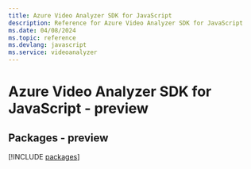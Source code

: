 ```yaml
---
title: Azure Video Analyzer SDK for JavaScript
description: Reference for Azure Video Analyzer SDK for JavaScript
ms.date: 04/08/2024
ms.topic: reference
ms.devlang: javascript
ms.service: videoanalyzer
---
```

# Azure Video Analyzer SDK for JavaScript - preview
## Packages - preview
[!INCLUDE [packages](video-analyzer-index.md)]